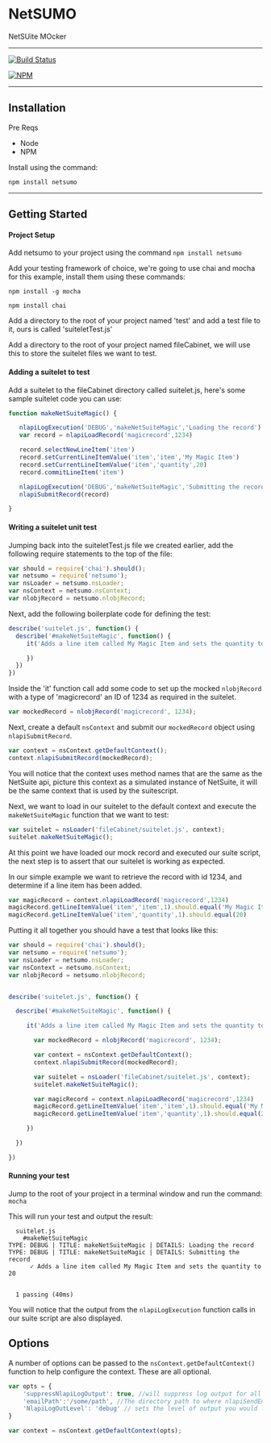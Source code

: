 # NetSUMO

NetSUite MOcker

__________________

[![Build Status](https://travis-ci.org/ProductEarthSolutions/netsumo.svg?branch=master)](https://travis-ci.org/ProductEarthSolutions/netsumo)

[![NPM](https://nodei.co/npm/netsumo.png)](https://nodei.co/npm/netsumo/)

__________________

## Installation ##

Pre Reqs

* Node
* NPM

Install using the command:


`npm install netsumo`

________________

## Getting Started ##

#### Project Setup ####
Add netsumo to your project using the command `npm install netsumo`

Add your testing framework of choice, we're going to use chai and mocha for this example, install them using these commands:

`npm install -g mocha`

`npm install chai`

Add a directory to the root of your project named 'test' and add a test file to it, ours is called 'suiteletTest.js'

Add a directory to the root of your project named fileCabinet, we will use this to store the suitelet files we want to test.

#### Adding a suitelet to test ####

Add a suitelet to the fileCabinet directory called suitelet.js, here's some sample suitelet code you can use:

```javascript
function makeNetSuiteMagic() {

   nlapiLogExecution('DEBUG','makeNetSuiteMagic','Loading the record')
   var record = nlapiLoadRecord('magicrecord',1234)

   record.selectNewLineItem('item')
   record.setCurrentLineItemValue('item','item','My Magic Item')
   record.setCurrentLineItemValue('item','quantity',20)
   record.commitLineItem('item')

   nlapiLogExecution('DEBUG','makeNetSuiteMagic','Submitting the record')
   nlapiSubmitRecord(record)

}
```

#### Writing a suitelet unit test ####

Jumping back into the suiteletTest.js file we created earlier, add the following require statements to the top of the file:

```javascript
var should = require('chai').should();
var netsumo = require('netsumo');
var nsLoader = netsumo.nsLoader;
var nsContext = netsumo.nsContext;
var nlobjRecord = netsumo.nlobjRecord;
```

Next, add the following boilerplate code for defining the test:

```javascript
describe('suitelet.js', function() {
  describe('#makeNetSuiteMagic', function() {
     it('Adds a line item called My Magic Item and sets the quantity to 20', function() {

     })
  })
})
```

Inside the 'it' function call add some code to set up the mocked `nlobjRecord` with a type of 'magicrecord' an ID of 1234 as required in the suitelet.

```javascript
var mockedRecord = nlobjRecord('magicrecord', 1234);
```

Next, create a default `nsContext` and submit our `mockedRecord` object using `nlapiSubmitRecord`.

```javascript
var context = nsContext.getDefaultContext();
context.nlapiSubmitRecord(mockedRecord);
```

You will notice that the context uses method names that are the same as the NetSuite api, picture this context as a simulated instance of NetSuite, it will be the same context that is used by the suitescript.

Next, we want to load in our suitelet to the default context and execute the `makeNetSuiteMagic` function that we want to test:

```javascript
var suitelet = nsLoader('fileCabinet/suitelet.js', context);
suitelet.makeNetSuiteMagic();
```

At this point we have loaded our mock record and executed our suite script, the next step is to assert that our suitelet is working as expected.

In our simple example we want to retrieve the record with id 1234, and determine if a line item has been added.

```javascript
var magicRecord = context.nlapiLoadRecord('magicrecord',1234)
magicRecord.getLineItemValue('item','item',1).should.equal('My Magic Item')
magicRecord.getLineItemValue('item','quantity',1).should.equal(20)
```

Putting it all together you should have a test that looks like this:

```javascript
var should = require('chai').should();
var netsumo = require('netsumo');
var nsLoader = netsumo.nsLoader;
var nsContext = netsumo.nsContext;
var nlobjRecord = netsumo.nlobjRecord;


describe('suitelet.js', function() {

  describe('#makeNetSuiteMagic', function() {

     it('Adds a line item called My Magic Item and sets the quantity to 20', function() {

       var mockedRecord = nlobjRecord('magicrecord', 1234);

       var context = nsContext.getDefaultContext();
       context.nlapiSubmitRecord(mockedRecord);

       var suitelet = nsLoader('fileCabinet/suitelet.js', context);
       suitelet.makeNetSuiteMagic();

       var magicRecord = context.nlapiLoadRecord('magicrecord',1234)
       magicRecord.getLineItemValue('item','item',1).should.equal('My Magic Item')
       magicRecord.getLineItemValue('item','quantity',1).should.equal(20)

     })

  })

})
```

#### Running your test ####

Jump to the root of your project in a terminal window and run the command: `mocha`

This will run your test and output the result:



      suitelet.js
        #makeNetSuiteMagic
    TYPE: DEBUG | TITLE: makeNetSuiteMagic | DETAILS: Loading the record
    TYPE: DEBUG | TITLE: makeNetSuiteMagic | DETAILS: Submitting the record
          ✓ Adds a line item called My Magic Item and sets the quantity to 20


      1 passing (40ms)

You will notice that the output from the `nlapiLogExecution` function calls in our suite script are also displayed.

## Options ##

A number of options can be passed to the `nsContext.getDefaultContext()` function to help configure the context. These are all optional.

```javascript
var opts = {
    'suppressNlapiLogOutput': true, //will suppress log output for all calls to nlapiLogExecution from your suitelet. Makes log output less verbose.
    'emailPath':'/some/path', //The directory path to where nlapiSendEmail emails will be saved.
    'NlapiLogOutLevel': 'debug' // sets the level of output you would like to show in your output
}

var context = nsContext.getDefaultContext(opts);
```
